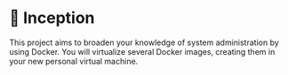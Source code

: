 # 🐋 Inception

This project aims to broaden your knowledge of system administration by using Docker.
You will virtualize several Docker images, creating them in your new personal virtual
machine.
